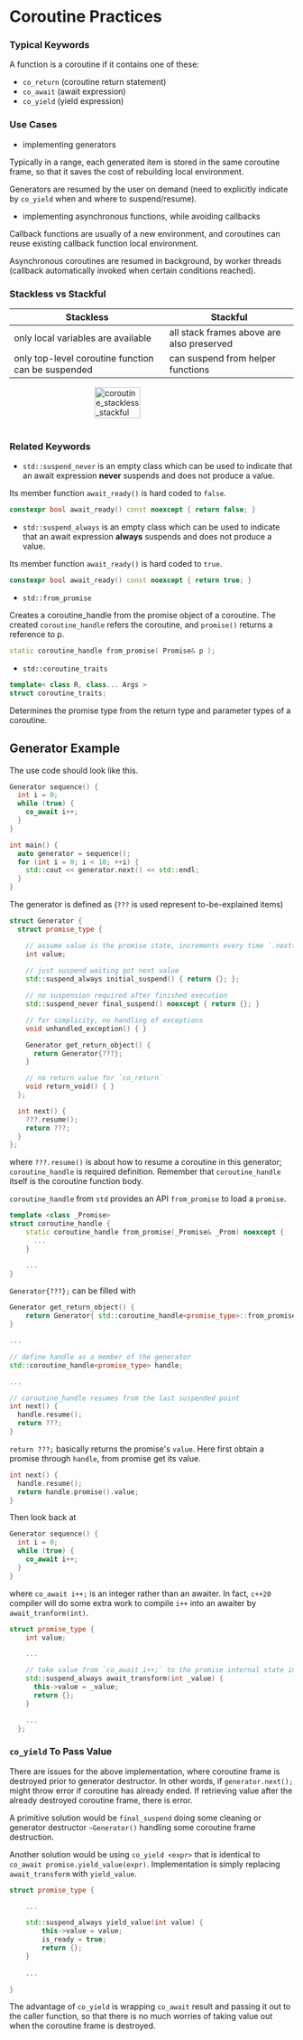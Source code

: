 # Coroutine Practices

### Typical Keywords

A function is a coroutine if it contains one of these:
* `co_return` (coroutine return statement)
* `co_await` (await expression)
* `co_yield` (yield expression)

### Use Cases

* implementing generators

Typically in a range, each generated item is stored in the same coroutine frame, so that it saves the cost of rebuilding local environment.

Generators are resumed by the user on demand (need to explicitly indicate by `co_yield` when and where to suspend/resume).

* implementing asynchronous functions, while avoiding callbacks

Callback functions are usually of a new environment, and coroutines can reuse existing callback function local environment.

Asynchronous coroutines are resumed in background, by worker threads (callback automatically invoked when certain conditions reached).

### Stackless vs Stackful

|Stackless|Stackful|
|-|-|
|only local variables are available|all stack frames above are also preserved|
|only top-level coroutine function can be suspended|can suspend from helper functions|

<div style="display: flex; justify-content: center;">
      <img src="imgs/coroutine_stackless_stackful.png" width="40%" height="40%" alt="coroutine_stackless_stackful">
</div>
</br>

### Related Keywords 

* `std::suspend_never` is an empty class which can be used to indicate that an await expression **never** suspends and does not produce a value.

Its member function `await_ready()` is hard coded to `false`.
```cpp
constexpr bool await_ready() const noexcept { return false; }
```

* `std::suspend_always` is an empty class which can be used to indicate that an await expression **always** suspends and does not produce a value.


Its member function `await_ready()` is hard coded to `true`.
```cpp
constexpr bool await_ready() const noexcept { return true; }
```

* `std::from_promise` 

Creates a coroutine_handle from the promise object of a coroutine. 
The created `coroutine_handle` refers the coroutine, and `promise()` returns a reference to p.

```cpp
static coroutine_handle from_promise( Promise& p );
```

* `std::coroutine_traits`

```cpp
template< class R, class... Args >
struct coroutine_traits;
```

Determines the promise type from the return type and parameter types of a coroutine.

## Generator Example

The use code should look like  this.
```cpp
Generator sequence() {
  int i = 0;
  while (true) {
    co_await i++;
  }
}

int main() {
  auto generator = sequence();
  for (int i = 0; i < 10; ++i) {
    std::cout << generator.next() << std::endl;
  }
}
```

The generator is defined as (`???` is used represent to-be-explained items)
```cpp
struct Generator {
  struct promise_type {

    // assume value is the promise state, increments every time `.next()` is called
    int value;
    
    // just suspend waiting got next value
    std::suspend_always initial_suspend() { return {}; };

    // no suspension required after finished execution
    std::suspend_never final_suspend() noexcept { return {}; }

    // for simplicity, no handling of exceptions
    void unhandled_exception() { }

    Generator get_return_object() {
      return Generator{???};
    }

    // no return value for `co_return`
    void return_void() { }
  };

  int next() {
    ???.resume();
    return ???;
  }
};
```

where `???.resume()` is about how to resume a coroutine in this generator; `coroutine_handle` is required definition.
Remember that `coroutine_handle` itself is the coroutine function body.

`coroutine_handle` from `std` provides an API `from_promise` to load a `promise`.
```cpp
template <class _Promise>
struct coroutine_handle {
    static coroutine_handle from_promise(_Promise& _Prom) noexcept {
      ...
    }

    ...
}
```

`Generator{???};` can be filled with 
```cpp
Generator get_return_object() {
    return Generator{ std::coroutine_handle<promise_type>::from_promise(*this) };
}

...

// define handle as a member of the generator
std::coroutine_handle<promise_type> handle;

...

// coroutine_handle resumes from the last suspended point
int next() {
  handle.resume();
  return ???;
}
```

`return ???;` basically returns the promise's `value`. Here first obtain a promise through `handle`, from promise get its value.
```cpp
int next() {
  handle.resume();
  return handle.promise().value;
}
```

Then look back at 
```cpp
Generator sequence() {
  int i = 0;
  while (true) {
    co_await i++;
  }
}
```
where `co_await i++;` is an integer rather than an awaiter. In fact, `c++20` compiler will do some extra work to compile `i++` into an awaiter by `await_tranform(int)`.

```cpp
struct promise_type {
    int value;

    ...

    // take value from `co_await i++;` to the promise internal state int value
    std::suspend_always await_transform(int _value) {
      this->value = _value;
      return {};
    }

    ...
  };
```

### `co_yield` To Pass Value

There are issues for the above implementation, where coroutine frame is destroyed prior to generator destructor.
In other words, if `generator.next();` might throw error if coroutine has already ended.
If retrieving value after the already destroyed coroutine frame, there is error.

A primitive solution would be `final_suspend` doing some cleaning or generator destructor `~Generator()` handling some coroutine frame destruction.

Another solution would be using `co_yield <expr>` that is identical to `co_await promise.yield_value(expr)`.
Implementation is simply replacing `await_transform` with `yield_value`.

```cpp
struct promise_type {

    ...

    std::suspend_always yield_value(int value) {
        this->value = value;
        is_ready = true;
        return {};
    }
    
    ...

}
```

The advantage of `co_yield` is wrapping `co_await` result and passing it out to the caller function, so that there is no much worries of taking value out when the coroutine frame is destroyed.